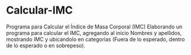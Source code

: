 # Calcular-IMC
Programa para Calcular el Índice de Masa Corporal (IMC)
Elaborando un programa para calcular el IMC, agregando al inicio Nombres y apellidos, mostrando IMC
y ubicandolo en categorías (Fuera de lo esperado, dentro de lo esperado o en sobrepeso).
